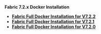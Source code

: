 <strong>Fabric 7.2.x Docker Installation<strong>

<ul>
<li><a href="/articles/98_maintenance_and_operational/Installations/Docker/Fabric/Fabric_Full_Docker_Install_V7.2.2.md">Fabric Full Docker Installation for V7.2.2</a></li>
<li><a href="/articles/98_maintenance_and_operational/Installations/Docker/Fabric/Fabric_Full_Docker_Install_V7.2.1.md">Fabric Full Docker Installation for V7.2.1</a></li>
<li><a href="/articles/98_maintenance_and_operational/Installations/Docker/Fabric/Fabric_Full_Docker_Install_V7.2.0.md">Fabric Full Docker Installation for V7.2.0</a></li>
</ul>
</ul>

